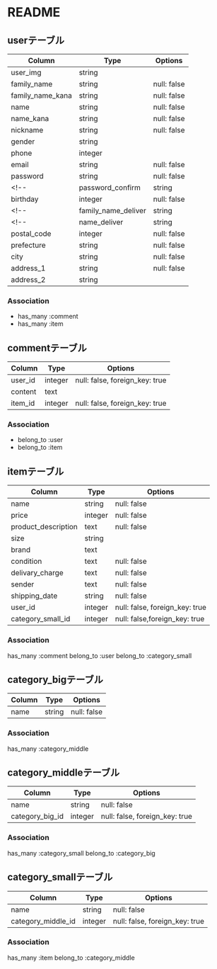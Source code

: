 # README

## userテーブル

|Column|Type|Options|
|------|----|-------|
|user_img|string||
|family_name|string|null: false|
|family_name_kana|string|null: false|
|name|string|null: false|
|name_kana|string|null: false|
|nickname|string|null: false|
|gender|string||
|phone|integer||
|email|string|null: false|
|password|string|null: false|
<!-- |password_confirm|string|null: false|　←DBで管理する必要あるかな？ -->
|birthday|integer|null: false|
<!-- |family_name_deliver|string|null: false|　←　family_nameから引っ張れないか -->
<!-- |name_deliver|string|null: false|　← nameから引っ張れないか -->
|postal_code|integer|null: false|
|prefecture|string|null: false|
|city|string|null: false|
|address_1|string|null: false|
|address_2|string||

### Association
- has_many :comment
- has_many :item


## commentテーブル

|Column|Type|Options|
|------|----|-------|
|user_id|integer|null: false, foreign_key: true|
|content|text||
|item_id|integer|null: false, foreign_key: true|

### Association
- belong_to :user
- belong_to :item


## itemテーブル

|Column|Type|Options|
|------|----|-------|
|name|string|null: false|
|price|integer|null: false|
|product_description|text|null: false|
|size|string||
|brand|text||
|condition|text|null: false|
|delivary_charge|text|null: false|
|sender|text|null: false|
|shipping_date|string|null: false|
|user_id|integer|null: false, foreign_key: true|
|category_small_id|integer|null: false,foreign_key: true|

### Association
has_many :comment
belong_to :user
belong_to :category_small


## category_bigテーブル

|Column|Type|Options|
|------|----|-------|
|name|string|null: false|

### Association
has_many :category_middle


## category_middleテーブル

|Column|Type|Options|
|------|----|-------|
|name|string|null: false|
|category_big_id|integer|null: false, foreign_key: true|

### Association
has_many :category_small
belong_to :category_big


## category_smallテーブル

|Column|Type|Options|
|------|----|-------|
|name|string|null: false|
|category_middle_id|integer|null: false, foreign_key: true|

### Association
has_many :item
belong_to :category_middle